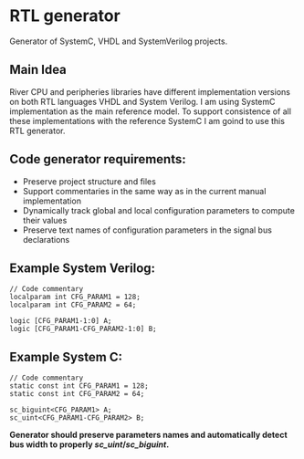 # RTL generator

  Generator of SystemC, VHDL and SystemVerilog projects.

## Main Idea

  River CPU and peripheries libraries have different implementation versions
on both RTL languages VHDL and System Verilog. I am using 
SystemC implementation as the main reference model. To support consistence 
of all these implementations with the reference SystemC I am goind to use
this RTL generator.

## Code generator requirements:

- Preserve project structure and files
- Support commentaries in the same way as in the current manual implementation
- Dynamically track global and local configuration parameters to compute their values
- Preserve text names of configuration parameters in the signal bus declarations

## Example System Verilog:

    // Code commentary
    localparam int CFG_PARAM1 = 128;
    localparam int CFG_PARAM2 = 64;

    logic [CFG_PARAM1-1:0] A;
    logic [CFG_PARAM1-CFG_PARAM2-1:0] B;

## Example System C:

    // Code commentary
    static const int CFG_PARAM1 = 128;
    static const int CFG_PARAM2 = 64;

    sc_biguint<CFG_PARAM1> A;
    sc_uint<CFG_PARAM1-CFG_PARAM2> B;

<b> Generator should preserve parameters names and automatically detect
bus width to properly <i>sc_uint</i>/<i>sc_biguint</i>.</b>

